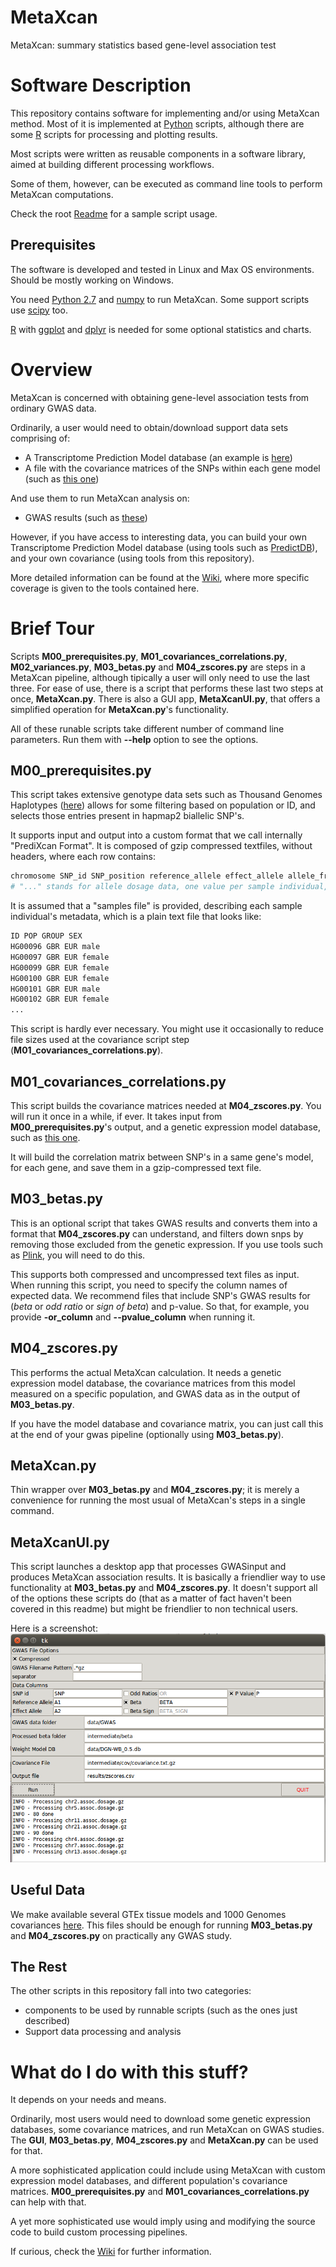 # MetaXcan

MetaXcan: summary statistics based gene-level association test

# Software Description

This repository contains software for implementing and/or using MetaXcan method.
Most of it is implemented at [Python](https://www.python.org/) scripts, 
although there are some [R](https://www.r-project.org/) scripts for processing and plotting results.

Most scripts were written as reusable components in a software library,
aimed at building different processing workflows.

Some of them, however, can be executed as command line tools to perform MetaXcan computations.

Check the root [Readme](https://github.com/hakyimlab/MetaXcan) for a sample script usage.

## Prerequisites

The software is developed and tested in Linux and Max OS environments. Should be mostly working on Windows.

You need [Python 2.7](https://www.python.org/) and [numpy](http://www.numpy.org/) to run MetaXcan.
Some support scripts use [scipy](http://www.scipy.org/) too.

[R](https://www.r-project.org/) with [ggplot](http://ggplot2.org/) and [dplyr](https://cran.r-project.org/web/packages/dplyr/index.html) 
is needed for some optional statistics and charts.

# Overview

MetaXcan is concerned with obtaining gene-level association tests from ordinary GWAS data.

Ordinarily, a user would need to obtain/download support data sets comprising of:
- A Transcriptome Prediction Model database (an example is [here](https://s3.amazonaws.com/imlab-open/Data/MetaXcan/1000G-WB/data/DGN-WB_0.5.db))
- A file with the covariance matrices of the SNPs within each gene model (such as [this one](https://s3.amazonaws.com/imlab-open/Data/MetaXcan/1000G-WB/intermediate/covariance.txt.gz))

And use them to run MetaXcan analysis on:
- GWAS results (such as [these](https://s3.amazonaws.com/imlab-open/Data/MetaXcan/1000G-WB/data/GWAS.tar.gz))

However, if you have access to interesting data,
you can build your own Transcriptome Prediction Model database 
(using tools such as [PredictDB](https://github.com/hakyimlab/PrediXmod/tree/master/PredictDB)), 
and your own covariance (using tools from this repository).

More detailed information can be found at the [Wiki](https://github.com/hakyimlab/MetaXcan/wiki),
where more specific coverage is given to the tools contained here.

# Brief Tour

Scripts **M00_prerequisites.py**, **M01_covariances_correlations.py**, **M02_variances.py**, **M03_betas.py**
and **M04_zscores.py** are steps in a MetaXcan pipeline, although tipically a user will only need to
use the last three. For ease of use, there is a script that performs these last two steps at once, **MetaXcan.py**.
There is also a GUI app, **MetaXcanUI.py**, that offers a simplified operation for **MetaXcan.py**'s functionality.

All of these runable scripts take different number of command line parameters. Run them with
**--help** option to see the options.

## M00_prerequisites.py

This script takes extensive genotype data sets such as Thousand Genomes Haplotypes 
([here](https://mathgen.stats.ox.ac.uk/impute/1000GP%20Phase%203%20haplotypes%206%20October%202014.html))
allows for some filtering based on population or ID, and selects those entries
present in hapmap2 biallelic SNP's.

It supports input and output into a custom format that we call internally "PrediXcan Format". It is composed of
gzip compressed textfiles, without headers, where each row contains:

```bash
chromosome SNP_id SNP_position reference_allele effect_allele allele_frequency ...
# "..." stands for allele dosage data, one value per sample individual, value in [0, 2]
```

It is assumed that a "samples file" is provided, describing each sample individual's metadata, which is a plain text file
that looks like:

```bash
ID POP GROUP SEX
HG00096 GBR EUR male
HG00097 GBR EUR female
HG00099 GBR EUR female
HG00100 GBR EUR female
HG00101 GBR EUR male
HG00102 GBR EUR female
...
```
This script is hardly ever necessary. You might use it occasionally to reduce file sizes
used at the covariance script step (**M01_covariances_correlations.py**).

## M01_covariances_correlations.py

This script builds the covariance matrices needed at **M04_zscores.py**.
You will run it once in a while, if ever.
It takes input from **M00_prerequisites.py**'s output, and a genetic expression model database, such as
[this one](https://s3.amazonaws.com/imlab-open/Data/MetaXcan/1000G-WB/data/DGN-WB_0.5.db).

It will build the correlation matrix between SNP's in a same gene's model, for each gene, and save them
in a gzip-compressed text file.

## M03_betas.py

This is an optional script that takes GWAS results and converts them into a format that **M04_zscores.py**
can understand, and filters down snps by removing those excluded from the genetic expression.
If you use tools such as [Plink](https://www.cog-genomics.org/plink2), you will need to do this.

This supports both compressed and uncompressed text files as input. When running this script,
you need to specify the column names of expected data. We recommend files that include SNP's GWAS results for
(*beta* or *odd ratio* or *sign of beta*) and p-value. So that, for example, you provide **-or_column** and **--pvalue_column**
when running it.

## M04_zscores.py

This performs the actual MetaXcan calculation. It needs a genetic expression model database,
the covariance matrices from this model measured on a specific population, and GWAS data
as in the output of **M03_betas.py**.

If you have the model database and covariance matrix, you can just call this at the end
of your gwas pipeline (optionally using **M03_betas.py**).

## MetaXcan.py

Thin wrapper over **M03_betas.py** and **M04_zscores.py**; it is merely a convenience for running the most usual of MetaXcan's steps in a single command.

## MetaXcanUI.py

This script launches a desktop app that processes GWASinput and produces MetaXcan association results.
It is basically a friendlier way to use functionality at **M03_betas.py** and **M04_zscores.py**.
It doesn't support all of the options these scripts do (that as a matter of fact haven't been covered in this readme)
but might be friendlier to non technical users.

Here is a screenshot:
![screen shot](../manuscript/plots/gui.png)

## Useful Data

We make available several GTEx tissue models and 1000 Genomes covariances [here](https://app.box.com/s/gujt4m6njqjfqqc9tu0oqgtjvtz9860w).
This files should be enough for running **M03_betas.py** and **M04_zscores.py** on practically any GWAS study.

## The Rest

The other scripts in this repository fall into two categories:
* components to be used by runnable scripts (such as the ones just described) 
* Support data processing and analysis

# What do I do with this stuff?

It depends on your needs and means.

Ordinarily, most users would need to download some genetic expression databases,
some covariance matrices, and run MetaXcan on GWAS studies.
The **GUI**,  **M03_betas.py**, **M04_zscores.py** and **MetaXcan.py**
can be used for that.

A more sophisticated application could include using MetaXcan
with custom expression model databases, and different population's covariance matrices.
**M00_prerequisites.py** and **M01_covariances_correlations.py** can help with that.

A yet more sophisticated use would imply using and modifying the source code
to build custom processing pipelines.

If curious, check the [Wiki](https://github.com/hakyimlab/MetaXcan/wiki) for further information.

